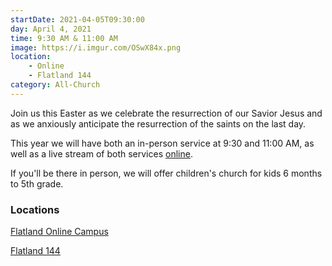 ```yaml
---
startDate: 2021-04-05T09:30:00
day: April 4, 2021
time: 9:30 AM & 11:00 AM
image: https://i.imgur.com/OSwX84x.png
location: 
    - Online
    - Flatland 144
category: All-Church
---
```


Join us this Easter as we celebrate the resurrection of our Savior Jesus and as we anxiously anticipate the resurrection of the saints on the last day. 

This year we will have both an in-person service at 9:30 and 11:00 AM, as well as a live stream of both services [online](https://flatland.online.church).

If you'll be there in person, we will offer children's church for kids 6 months to 5th grade. 

### Locations

[Flatland Online Campus](https://flatland.online.church)

[Flatland 144](/locations/flatland-144)
